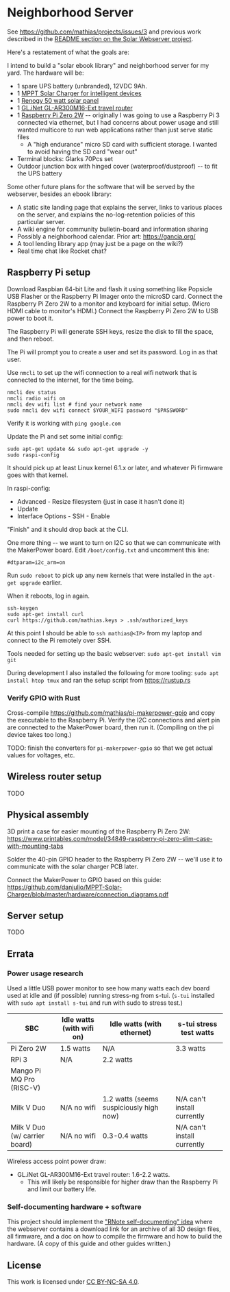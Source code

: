 # Neighborhood Server

See https://github.com/mathias/projects/issues/3 and previous work described in the [README section on the Solar Webserver project](https://github.com/mathias/projects#solar-webserver-project).

Here's a restatement of what the goals are:

I intend to build a "solar ebook library" and neighborhood server for my yard. The hardware will be:

* 1 spare UPS battery (unbranded), 12VDC 9Ah.
* 1 [MPPT Solar Charger for intelligent devices](https://www.tindie.com/products/globoy/mppt-solar-charger-for-intelligent-devices/) 
* 1 [Renogy 50 watt solar panel](https://www.renogy.com/50-watt-12-volt-monocrystalline-solar-panel/)
* 1 [GL.iNet GL-AR300M16-Ext travel router](https://www.gl-inet.com/products/gl-ar300m/)
* 1 [Raspberry Pi Zero 2W](https://www.raspberrypi.com/products/raspberry-pi-zero-2-w/) -- originally I was going to use a Raspberry Pi 3 connected via ethernet, but I had concerns about power usage and still wanted multicore to run web applications rather than just serve static files
  * A "high endurance" micro SD card with sufficient storage. I wanted to avoid having the SD card "wear out"
* Terminal blocks: Glarks 70Pcs set
* Outdoor junction box with hinged cover (waterproof/dustproof) -- to fit the UPS battery

Some other future plans for the software that will be served by the webserver, besides an ebook library:

* A static site landing page that explains the server, links to various places on the server, and explains the no-log-retention policies of this particular server.
* A wiki engine for community bulletin-board and information sharing
* Possibly a neighborhood calendar. Prior art: https://gancia.org/
* A tool lending library app (may just be a page on the wiki?)
* Real time chat like Rocket chat?

## Raspberry Pi setup

Download Raspbian 64-bit Lite and flash it using something like Popsicle USB Flasher or the Raspberry Pi Imager onto the microSD card. Connect the Raspberry Pi Zero 2W to a monitor and keyboard for initial setup. (Micro HDMI cable to monitor's HDMI.) Connect the Raspberry Pi Zero 2W to USB power to boot it.

The Raspberry Pi will generate SSH keys, resize the disk to fill the space, and then reboot.

The Pi will prompt you to create a user and set its password. Log in as that user.

Use `nmcli` to set up the wifi connection to a real wifi network that is connected to the internet, for the time being.

```
nmcli dev status
nmcli radio wifi on
nmcli dev wifi list # find your network name
sudo nmcli dev wifi connect $YOUR_WIFI password "$PASSWORD"
```

Verify it is working with `ping google.com`

Update the Pi and set some initial config:

```
sudo apt-get update && sudo apt-get upgrade -y
sudo raspi-config
```

It should pick up at least Linux kernel 6.1.x or later, and whatever Pi firmware goes with that kernel.

In raspi-config:
* Advanced - Resize filesystem (just in case it hasn't done it)
* Update
* Interface Options - SSH - Enable

"Finish" and it should drop back at the CLI.

One more thing -- we want to turn on I2C so that we can communicate with the MakerPower board. Edit `/boot/config.txt` and uncomment this line:

```
#dtparam=i2c_arm=on
```

Run `sudo reboot` to pick up any new kernels that were installed in the `apt-get upgrade` earlier.

When it reboots, log in again.

```
ssh-keygen
sudo apt-get install curl
curl https://github.com/mathias.keys > .ssh/authorized_keys
```

At this point I should be able to `ssh mathias@<IP>` from my laptop and connect to the Pi remotely over SSH.

Tools needed for setting up the basic webserver: `sudo apt-get install vim git`

During development I also installed the following for more tooling: `sudo apt install htop tmux` and ran the setup script from https://rustup.rs

### Verify GPIO with Rust

Cross-compile https://github.com/mathias/pi-makerpower-gpio and copy the executable to the Raspberry Pi. Verify the I2C connections and alert pin are connected to the MakerPower board, then run it. (Compiling on the pi device takes too long.)

TODO: finish the converters for `pi-makerpower-gpio` so that we get actual values for voltages, etc.

## Wireless router setup

TODO

## Physical assembly

3D print a case for easier mounting of the Raspberry Pi Zero 2W: https://www.printables.com/model/34849-raspberry-pi-zero-slim-case-with-mounting-tabs

Solder the 40-pin GPIO header to the Raspberry Pi Zero 2W -- we'll use it to communicate with the solar charger PCB later.

Connect the MakerPower to GPIO based on this guide: https://github.com/danjulio/MPPT-Solar-Charger/blob/master/hardware/connection_diagrams.pdf

##  Server setup

TODO

## Errata

### Power usage research

Used a little USB power monitor to see how many watts each dev board used at idle and (if possible) running stress-ng from s-tui. (`s-tui` installed with `sudo apt install s-tui` and run with sudo to stress test.)

| SBC                           | Idle watts (with wifi on) | Idle watts (with ethernet)              | s-tui stress test watts     |
| ---                           | ---                       | ---                                     | ---                         |
| Pi Zero 2W                    | 1.5 watts                 | N/A                                     | 3.3 watts                   |
| RPi 3                         | N/A                       | 2.2 watts                               |                             |
| Mango Pi MQ Pro (RISC-V)      |                           |                                         |                             |
| Milk V Duo                    | N/A no wifi               | 1.2 watts (seems suspiciously high now) | N/A can't install currently |
| Milk V Duo (w/ carrier board) | N/A no wifi               | 0.3-0.4 watts                           | N/A can't install currently |


Wireless access point power draw:
* GL.iNet GL-AR300M16-Ext travel router: 1.6-2.2 watts.
  * This will likely be responsible for higher draw than the Raspberry Pi and limit our battery life.

### Self-documenting hardware + software
This project should implement the ["RNote self-documenting" idea](https://github.com/mathias/projects/issues/3#issuecomment-1802555070) where the webserver contains a download link for an archive of all 3D design files, all firmware, and a doc on how to compile the firmware and how to build the hardware. (A copy of this guide and other guides written.)

## License

This work is licensed under [CC BY-NC-SA 4.0](http://creativecommons.org/licenses/by-nc-sa/4.0/).
